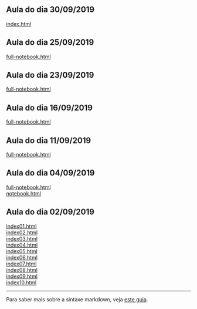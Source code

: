 ## Aula do dia 30/09/2019

[index.html](d3_leaflet/index.html)<br>

## Aula do dia 25/09/2019

[full-notebook.html](d3_crossfilter_2/full-notebook.html)<br>

## Aula do dia 23/09/2019

[full-notebook.html](d3_crossfilter/full-notebook.html)<br>

## Aula do dia 16/09/2019

[full-notebook.html](d3_transition/full-notebook.html)<br>

## Aula do dia 11/09/2019

[full-notebook.html](d3_scale/full-notebook.html)<br>

## Aula do dia 04/09/2019

[full-notebook.html](d3_intro/full-notebook.html)<br>
[notebook.html](d3_intro/notebook.html)<br>

## Aula do dia 02/09/2019

[index01.html](basic/index01.html)<br>
[index02.html](basic/index02.html)<br>
[index03.html](basic/index03.html)<br>
[index04.html](basic/index04.html)<br>
[index05.html](basic/index05.html)<br>
[index06.html](basic/index06.html)<br>
[index07.html](basic/index07.html)<br>
[index08.html](basic/index08.html)<br>
[index09.html](basic/index09.html)<br>
[index10.html](basic/index10.html)<br>

---
Para saber mais sobre a sintaxe markdown, veja [este guia](https://guides.github.com/features/mastering-markdown/).